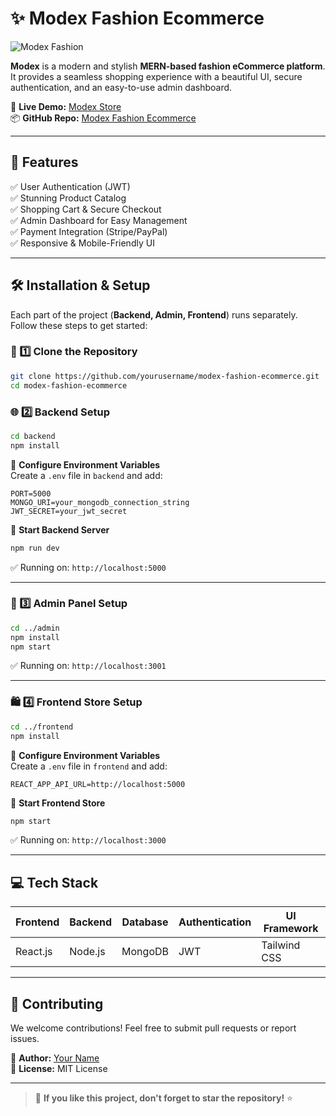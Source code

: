 # ✨ Modex Fashion Ecommerce

![Modex Fashion](https://your-image-url.com/banner.png)

**Modex** is a modern and stylish **MERN-based fashion eCommerce platform**. It provides a seamless shopping experience with a beautiful UI, secure authentication, and an easy-to-use admin dashboard.

🚀 **Live Demo:** [Modex Store](https://your-live-demo.com)  
📦 **GitHub Repo:** [Modex Fashion Ecommerce](https://github.com/yourusername/modex-fashion-ecommerce)

---

## 🎯 Features
✅ User Authentication (JWT)  
✅ Stunning Product Catalog  
✅ Shopping Cart & Secure Checkout  
✅ Admin Dashboard for Easy Management  
✅ Payment Integration (Stripe/PayPal)  
✅ Responsive & Mobile-Friendly UI  

---

## 🛠️ Installation & Setup

Each part of the project (**Backend, Admin, Frontend**) runs separately. Follow these steps to get started:

### 🚀 1️⃣ Clone the Repository
```sh
git clone https://github.com/yourusername/modex-fashion-ecommerce.git
cd modex-fashion-ecommerce
```

### 🌐 2️⃣ Backend Setup
```sh
cd backend
npm install
```

🔧 **Configure Environment Variables**  
Create a `.env` file in `backend` and add:
```env
PORT=5000
MONGO_URI=your_mongodb_connection_string
JWT_SECRET=your_jwt_secret
```

🚀 **Start Backend Server**  
```sh
npm run dev
```
✅ Running on: `http://localhost:5000`

---

### 🎨 3️⃣ Admin Panel Setup
```sh
cd ../admin
npm install
npm start
```
✅ Running on: `http://localhost:3001`

---

### 🛍️ 4️⃣ Frontend Store Setup
```sh
cd ../frontend
npm install
```

🔧 **Configure Environment Variables**  
Create a `.env` file in `frontend` and add:
```env
REACT_APP_API_URL=http://localhost:5000
```

🚀 **Start Frontend Store**  
```sh
npm start
```
✅ Running on: `http://localhost:3000`

---

## 💻 Tech Stack

| Frontend | Backend | Database | Authentication | UI Framework |
|----------|---------|----------|---------------|--------------|
| React.js | Node.js | MongoDB | JWT | Tailwind CSS |

---

## 🤝 Contributing
We welcome contributions! Feel free to submit pull requests or report issues.

📌 **Author:** [Your Name](https://github.com/yourusername)  
📌 **License:** MIT License  

---

> 🌟 **If you like this project, don't forget to star the repository!** ⭐
